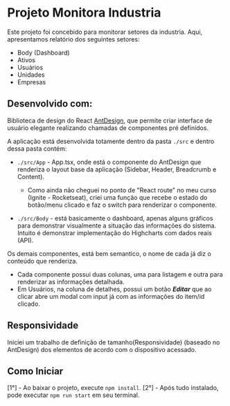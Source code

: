 # Projeto Monitora Industria

Este projeto foi concebido para monitorar setores da industria. Aqui, apresentamos relatório dos seguintes setores:
*   Body (Dashboard)
*   Ativos
*   Usuários
*   Unidades
*   Empresas

## Desenvolvido com: 

Biblioteca de design do React [AntDesign]('https://ant.design/docs/spec/introduce'), que permite criar interface de usuário elegante realizando chamadas de componentes pré definidos.

A aplicação está desenvolvida totamente dentro da pasta `./src` e dentro dessa pasta contém:

* `./src/App` - App.tsx, onde está o componente do AntDesign que renderiza o layout base da aplicação (Sidebar, Header, Breadcrumb e Content).
    *   Como ainda não cheguei no ponto de "React route" no meu curso (Ignite - Rocketseat), criei uma função que recebe o estado do botão/menu clicado e faz o switch para renderizar o componente.

* `./src/Body` - está basicamente o dashboard, apenas alguns gráficos para demonstrar visualmente a situação das informações do sistema. Intuito é demonstrar implementação do Highcharts com dados reais (API).

Os demais componentes, está bem semantico, o nome de cada já diz o conteúdo que renderiza.

*   Cada componente possui duas colunas, uma para listagem e outra para renderizar as informações detalhada.
*   Em Usuários, na coluna de detalhes, possui um botão ***Editar*** que ao clicar abre um modal com input já com as informações do item/id clicado.


## Responsividade

Iniciei um trabalho de definição de tamanho(Responsividade) (baseado no AntDesign) dos elementos de acordo com o dispositivo acessado. 

## Como Iniciar

[1°]    -   Ao baixar o projeto, execute `npm install`.
[2°]    -   Após tudo instalado, pode executar `npm run start` em seu terminal.

